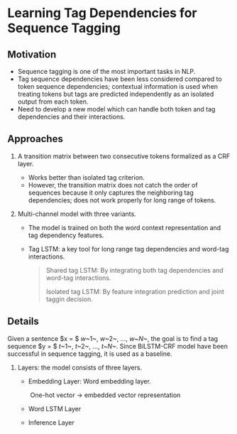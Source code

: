 # Learning Tag Dependencies for Sequence Tagging

## Motivation

- Sequence tagging is one of the most important tasks in NLP.
- Tag sequence dependencies have been less considered compared to token sequence dependencies; contextual information is used when treating tokens but tags are predicted independently as an isolated output from each token.
- Need to develop a new model which can handle both token and tag dependencies and their interactions.

## Approaches

1. A transition matrix between two consecutive tokens formalized as a CRF layer.
   - Works better than isolated tag criterion. 
   - However, the transition matrix does not catch the order of sequences because it only captures the neighboring tag dependencies; does not work properly for long range of tokens.

2. Multi-channel model with three variants.

   - The model is trained on both the word context representation and tag dependency features.

   - Tag LSTM: a key tool for long range tag dependencies and word-tag interactions. 

     > Shared tag LSTM: By integrating both tag dependencies and word-tag interactions.
     >
     > Isolated tag LSTM: By feature integration prediction and joint taggin decision.

## Details

 Given a sentence $x = $ $w$~1~,  $w$~2~, $...$, $w$*~N~*, the goal is to find a tag sequence $y = $ $t$~1~, $t$~2~, $...$, $t$*~N~*. Since BiLSTM-CRF model have been successful in sequence tagging, it is used as a baseline.

   1. Layers: the model consists of three layers.

      - Embedding Layer: Word embedding layer. 

        ​	One-hot vector -> embedded vector representation

      - Word LSTM Layer

      - Inference Layer







